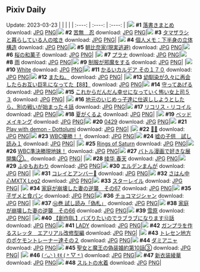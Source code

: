 ## Pixiv Daily
Update: 2023-03-23
|      |      |      |
| :----: | :----: | :----: |
|![](https://pixiv.microyu.workers.dev/c/240x480/img-master/img/2023/03/21/00/29/47/106405022_p0_master1200.jpg) **#1** [落書きまとめ](https://www.pixiv.net/artworks/106405022) download: [JPG](https://pixiv.microyu.workers.dev/img-original/img/2023/03/21/00/29/47/106405022_p0.jpg) [PNG](https://pixiv.microyu.workers.dev/img-original/img/2023/03/21/00/29/47/106405022_p0.png)|![](https://pixiv.microyu.workers.dev/c/240x480/img-master/img/2023/03/21/00/00/36/106403597_p0_master1200.jpg) **#2** [苦無　忍](https://www.pixiv.net/artworks/106403597) download: [JPG](https://pixiv.microyu.workers.dev/img-original/img/2023/03/21/00/00/36/106403597_p0.jpg) [PNG](https://pixiv.microyu.workers.dev/img-original/img/2023/03/21/00/00/36/106403597_p0.png)|![](https://pixiv.microyu.workers.dev/c/240x480/img-master/img/2023/03/22/08/01/39/106444224_p0_master1200.jpg) **#3** [タマザラシと暮らしている人の呟き](https://www.pixiv.net/artworks/106444224) download: [JPG](https://pixiv.microyu.workers.dev/img-original/img/2023/03/22/08/01/39/106444224_p0.jpg) [PNG](https://pixiv.microyu.workers.dev/img-original/img/2023/03/22/08/01/39/106444224_p0.png)|
|![](https://pixiv.microyu.workers.dev/c/240x480/img-master/img/2023/03/21/08/04/14/106412018_p0_master1200.jpg) **#4** [個人メモ：下半身の立体構造](https://www.pixiv.net/artworks/106412018) download: [JPG](https://pixiv.microyu.workers.dev/img-original/img/2023/03/21/08/04/14/106412018_p0.jpg) [PNG](https://pixiv.microyu.workers.dev/img-original/img/2023/03/21/08/04/14/106412018_p0.png)|![](https://pixiv.microyu.workers.dev/c/240x480/img-master/img/2023/03/22/19/47/05/106456564_p0_master1200.jpg) **#5** [朝比奈家(現実逃避)](https://www.pixiv.net/artworks/106456564) download: [JPG](https://pixiv.microyu.workers.dev/img-original/img/2023/03/22/19/47/05/106456564_p0.jpg) [PNG](https://pixiv.microyu.workers.dev/img-original/img/2023/03/22/19/47/05/106456564_p0.png)|![](https://pixiv.microyu.workers.dev/c/240x480/img-master/img/2023/03/21/20/30/05/106428185_p0_master1200.jpg) **#6** [桜の和菓子](https://www.pixiv.net/artworks/106428185) download: [JPG](https://pixiv.microyu.workers.dev/img-original/img/2023/03/21/20/30/05/106428185_p0.jpg) [PNG](https://pixiv.microyu.workers.dev/img-original/img/2023/03/21/20/30/05/106428185_p0.png)|
|![](https://pixiv.microyu.workers.dev/c/240x480/img-master/img/2023/03/21/00/00/03/106403496_p0_master1200.jpg) **#7** [プラナ](https://www.pixiv.net/artworks/106403496) download: [JPG](https://pixiv.microyu.workers.dev/img-original/img/2023/03/21/00/00/03/106403496_p0.jpg) [PNG](https://pixiv.microyu.workers.dev/img-original/img/2023/03/21/00/00/03/106403496_p0.png)|![](https://pixiv.microyu.workers.dev/c/240x480/img-master/img/2023/03/21/00/00/13/106403528_p0_master1200.jpg) **#8** [雨](https://www.pixiv.net/artworks/106403528) download: [JPG](https://pixiv.microyu.workers.dev/img-original/img/2023/03/21/00/00/13/106403528_p0.jpg) [PNG](https://pixiv.microyu.workers.dev/img-original/img/2023/03/21/00/00/13/106403528_p0.png)|![](https://pixiv.microyu.workers.dev/c/240x480/img-master/img/2023/03/22/06/01/57/106442871_p0_master1200.jpg) **#9** [制服が邪魔をする](https://www.pixiv.net/artworks/106442871) download: [JPG](https://pixiv.microyu.workers.dev/img-original/img/2023/03/22/06/01/57/106442871_p0.jpg) [PNG](https://pixiv.microyu.workers.dev/img-original/img/2023/03/22/06/01/57/106442871_p0.png)|
|![](https://pixiv.microyu.workers.dev/c/240x480/img-master/img/2023/03/22/00/03/09/106436498_p0_master1200.jpg) **#10** [White](https://www.pixiv.net/artworks/106436498) download: [JPG](https://pixiv.microyu.workers.dev/img-original/img/2023/03/22/00/03/09/106436498_p0.jpg) [PNG](https://pixiv.microyu.workers.dev/img-original/img/2023/03/22/00/03/09/106436498_p0.png)|![](https://pixiv.microyu.workers.dev/c/240x480/img-master/img/2023/03/22/00/01/13/106436302_p0_master1200.jpg) **#11** [かるいカルデア その１７０](https://www.pixiv.net/artworks/106436302) download: [JPG](https://pixiv.microyu.workers.dev/img-original/img/2023/03/22/00/01/13/106436302_p0.jpg) [PNG](https://pixiv.microyu.workers.dev/img-original/img/2023/03/22/00/01/13/106436302_p0.png)|![](https://pixiv.microyu.workers.dev/c/240x480/img-master/img/2023/03/21/00/00/54/106403641_p0_master1200.jpg) **#12** [またね。](https://www.pixiv.net/artworks/106403641) download: [JPG](https://pixiv.microyu.workers.dev/img-original/img/2023/03/21/00/00/54/106403641_p0.jpg) [PNG](https://pixiv.microyu.workers.dev/img-original/img/2023/03/21/00/00/54/106403641_p0.png)|
|![](https://pixiv.microyu.workers.dev/c/240x480/img-master/img/2023/03/21/00/05/07/106404030_p0_master1200.jpg) **#13** [幼馴染が久々に再会したらお互い巨乳になってた【88】](https://www.pixiv.net/artworks/106404030) download: [JPG](https://pixiv.microyu.workers.dev/img-original/img/2023/03/21/00/05/07/106404030_p0.jpg) [PNG](https://pixiv.microyu.workers.dev/img-original/img/2023/03/21/00/05/07/106404030_p0.png)|![](https://pixiv.microyu.workers.dev/c/240x480/img-master/img/2023/03/21/00/00/48/106403631_p0_master1200.jpg) **#14** [守ってあげる](https://www.pixiv.net/artworks/106403631) download: [JPG](https://pixiv.microyu.workers.dev/img-original/img/2023/03/21/00/00/48/106403631_p0.jpg) [PNG](https://pixiv.microyu.workers.dev/img-original/img/2023/03/21/00/00/48/106403631_p0.png)|![](https://pixiv.microyu.workers.dev/c/240x480/img-master/img/2023/03/21/17/07/09/106422215_p0_master1200.jpg) **#15** [これからだんだん幸せになっていく怖い女上司５３](https://www.pixiv.net/artworks/106422215) download: [JPG](https://pixiv.microyu.workers.dev/img-original/img/2023/03/21/17/07/09/106422215_p0.jpg) [PNG](https://pixiv.microyu.workers.dev/img-original/img/2023/03/21/17/07/09/106422215_p0.png)|
|![](https://pixiv.microyu.workers.dev/c/240x480/img-master/img/2023/03/21/11/04/32/106414623_p0_master1200.jpg) **#16** [地元のいじめっ子達に仕返ししようとしたら、別の戦いが始まった４話](https://www.pixiv.net/artworks/106414623) download: [JPG](https://pixiv.microyu.workers.dev/img-original/img/2023/03/21/11/04/32/106414623_p0.jpg) [PNG](https://pixiv.microyu.workers.dev/img-original/img/2023/03/21/11/04/32/106414623_p0.png)|![](https://pixiv.microyu.workers.dev/c/240x480/img-master/img/2023/03/21/00/49/21/106405662_p0_master1200.jpg) **#17** [リコリス・リコイル](https://www.pixiv.net/artworks/106405662) download: [JPG](https://pixiv.microyu.workers.dev/img-original/img/2023/03/21/00/49/21/106405662_p0.jpg) [PNG](https://pixiv.microyu.workers.dev/img-original/img/2023/03/21/00/49/21/106405662_p0.png)|![](https://pixiv.microyu.workers.dev/c/240x480/img-master/img/2023/03/22/01/38/04/106439544_p0_master1200.jpg) **#18** [夏がくるよ](https://www.pixiv.net/artworks/106439544) download: [JPG](https://pixiv.microyu.workers.dev/img-original/img/2023/03/22/01/38/04/106439544_p0.jpg) [PNG](https://pixiv.microyu.workers.dev/img-original/img/2023/03/22/01/38/04/106439544_p0.png)|
|![](https://pixiv.microyu.workers.dev/c/240x480/img-master/img/2023/03/21/18/00/05/106423536_p0_master1200.jpg) **#19** [ベッドメイキング](https://www.pixiv.net/artworks/106423536) download: [JPG](https://pixiv.microyu.workers.dev/img-original/img/2023/03/21/18/00/05/106423536_p0.jpg) [PNG](https://pixiv.microyu.workers.dev/img-original/img/2023/03/21/18/00/05/106423536_p0.png)|![](https://pixiv.microyu.workers.dev/c/240x480/img-master/img/2023/03/22/16/31/04/106451943_p0_master1200.jpg) **#20** [0429](https://www.pixiv.net/artworks/106451943) download: [JPG](https://pixiv.microyu.workers.dev/img-original/img/2023/03/22/16/31/04/106451943_p0.jpg) [PNG](https://pixiv.microyu.workers.dev/img-original/img/2023/03/22/16/31/04/106451943_p0.png)|![](https://pixiv.microyu.workers.dev/c/240x480/img-master/img/2023/03/22/01/27/10/106439299_p0_master1200.jpg) **#21** [Play with demon - Dottolumi](https://www.pixiv.net/artworks/106439299) download: [JPG](https://pixiv.microyu.workers.dev/img-original/img/2023/03/22/01/27/10/106439299_p0.jpg) [PNG](https://pixiv.microyu.workers.dev/img-original/img/2023/03/22/01/27/10/106439299_p0.png)|
|![](https://pixiv.microyu.workers.dev/c/240x480/img-master/img/2023/03/21/00/00/01/106403493_p0_master1200.jpg) **#22** [🍭🍭](https://www.pixiv.net/artworks/106403493) download: [JPG](https://pixiv.microyu.workers.dev/img-original/img/2023/03/21/00/00/01/106403493_p0.jpg) [PNG](https://pixiv.microyu.workers.dev/img-original/img/2023/03/21/00/00/01/106403493_p0.png)|![](https://pixiv.microyu.workers.dev/c/240x480/img-master/img/2023/03/22/16/10/44/106451594_p0_master1200.jpg) **#23** [WBC優勝！！](https://www.pixiv.net/artworks/106451594) download: [JPG](https://pixiv.microyu.workers.dev/img-original/img/2023/03/22/16/10/44/106451594_p0.jpg) [PNG](https://pixiv.microyu.workers.dev/img-original/img/2023/03/22/16/10/44/106451594_p0.png)|![](https://pixiv.microyu.workers.dev/c/240x480/img-master/img/2023/03/22/12/33/10/106448015_p0_master1200.jpg) **#24** [嘘の子供　試し読み１](https://www.pixiv.net/artworks/106448015) download: [JPG](https://pixiv.microyu.workers.dev/img-original/img/2023/03/22/12/33/10/106448015_p0.jpg) [PNG](https://pixiv.microyu.workers.dev/img-original/img/2023/03/22/12/33/10/106448015_p0.png)|
|![](https://pixiv.microyu.workers.dev/c/240x480/img-master/img/2023/03/21/01/41/45/106407062_p0_master1200.jpg) **#25** [Rings of Saturn](https://www.pixiv.net/artworks/106407062) download: [JPG](https://pixiv.microyu.workers.dev/img-original/img/2023/03/21/01/41/45/106407062_p0.jpg) [PNG](https://pixiv.microyu.workers.dev/img-original/img/2023/03/21/01/41/45/106407062_p0.png)|![](https://pixiv.microyu.workers.dev/c/240x480/img-master/img/2023/03/21/18/03/14/106423710_p0_master1200.jpg) **#26** [WBC準決勝現地妹！](https://www.pixiv.net/artworks/106423710) download: [JPG](https://pixiv.microyu.workers.dev/img-original/img/2023/03/21/18/03/14/106423710_p0.jpg) [PNG](https://pixiv.microyu.workers.dev/img-original/img/2023/03/21/18/03/14/106423710_p0.png)|![](https://pixiv.microyu.workers.dev/c/240x480/img-master/img/2023/03/22/21/41/12/106460255_p0_master1200.jpg) **#27** [バトル漫画で好きな展開集②。](https://www.pixiv.net/artworks/106460255) download: [JPG](https://pixiv.microyu.workers.dev/img-original/img/2023/03/22/21/41/12/106460255_p0.jpg) [PNG](https://pixiv.microyu.workers.dev/img-original/img/2023/03/22/21/41/12/106460255_p0.png)|
|![](https://pixiv.microyu.workers.dev/c/240x480/img-master/img/2023/03/21/20/08/09/106427512_p0_master1200.jpg) **#28** [绫华 春天](https://www.pixiv.net/artworks/106427512) download: [JPG](https://pixiv.microyu.workers.dev/img-original/img/2023/03/21/20/08/09/106427512_p0.jpg) [PNG](https://pixiv.microyu.workers.dev/img-original/img/2023/03/21/20/08/09/106427512_p0.png)|![](https://pixiv.microyu.workers.dev/c/240x480/img-master/img/2023/03/21/00/15/36/106404486_p0_master1200.jpg) **#29** [ふゆもおわり](https://www.pixiv.net/artworks/106404486) download: [JPG](https://pixiv.microyu.workers.dev/img-original/img/2023/03/21/00/15/36/106404486_p0.jpg) [PNG](https://pixiv.microyu.workers.dev/img-original/img/2023/03/21/00/15/36/106404486_p0.png)|![](https://pixiv.microyu.workers.dev/c/240x480/img-master/img/2023/03/21/00/46/22/106405571_p0_master1200.jpg) **#30** [エルデンまんが](https://www.pixiv.net/artworks/106405571) download: [JPG](https://pixiv.microyu.workers.dev/img-original/img/2023/03/21/00/46/22/106405571_p0.jpg) [PNG](https://pixiv.microyu.workers.dev/img-original/img/2023/03/21/00/46/22/106405571_p0.png)|
|![](https://pixiv.microyu.workers.dev/c/240x480/img-master/img/2023/03/21/12/34/03/106416380_p0_master1200.jpg) **#31** [コレイとアンバー🌼](https://www.pixiv.net/artworks/106416380) download: [JPG](https://pixiv.microyu.workers.dev/img-original/img/2023/03/21/12/34/03/106416380_p0.jpg) [PNG](https://pixiv.microyu.workers.dev/img-original/img/2023/03/21/12/34/03/106416380_p0.png)|![](https://pixiv.microyu.workers.dev/c/240x480/img-master/img/2023/03/21/21/36/37/106430719_p0_master1200.jpg) **#32** [さはん中心MXTX Log2](https://www.pixiv.net/artworks/106430719) download: [JPG](https://pixiv.microyu.workers.dev/img-original/img/2023/03/21/21/36/37/106430719_p0.jpg) [PNG](https://pixiv.microyu.workers.dev/img-original/img/2023/03/21/21/36/37/106430719_p0.png)|![](https://pixiv.microyu.workers.dev/c/240x480/img-master/img/2023/03/22/07/56/01/106444127_p0_master1200.jpg) **#33** [スターレイル](https://www.pixiv.net/artworks/106444127) download: [JPG](https://pixiv.microyu.workers.dev/img-original/img/2023/03/22/07/56/01/106444127_p0.jpg) [PNG](https://pixiv.microyu.workers.dev/img-original/img/2023/03/22/07/56/01/106444127_p0.png)|
|![](https://pixiv.microyu.workers.dev/c/240x480/img-master/img/2023/03/22/12/53/18/106448338_p0_master1200.jpg) **#34** [家庭が崩壊した妻の逆襲　その67](https://www.pixiv.net/artworks/106448338) download: [JPG](https://pixiv.microyu.workers.dev/img-original/img/2023/03/22/12/53/18/106448338_p0.jpg) [PNG](https://pixiv.microyu.workers.dev/img-original/img/2023/03/22/12/53/18/106448338_p0.png)|![](https://pixiv.microyu.workers.dev/c/240x480/img-master/img/2023/03/21/00/14/13/106404422_p0_master1200.jpg) **#35** [子ザメと食パン](https://www.pixiv.net/artworks/106404422) download: [JPG](https://pixiv.microyu.workers.dev/img-original/img/2023/03/21/00/14/13/106404422_p0.jpg) [PNG](https://pixiv.microyu.workers.dev/img-original/img/2023/03/21/00/14/13/106404422_p0.png)|![](https://pixiv.microyu.workers.dev/c/240x480/img-master/img/2023/03/21/00/22/24/106404734_p0_master1200.jpg) **#36** [チョコマジシャン](https://www.pixiv.net/artworks/106404734) download: [JPG](https://pixiv.microyu.workers.dev/img-original/img/2023/03/21/00/22/24/106404734_p0.jpg) [PNG](https://pixiv.microyu.workers.dev/img-original/img/2023/03/21/00/22/24/106404734_p0.png)|
|![](https://pixiv.microyu.workers.dev/c/240x480/img-master/img/2023/03/21/10/49/45/106414344_p0_master1200.jpg) **#37** [⑭巻 試し読み「偽札」](https://www.pixiv.net/artworks/106414344) download: [JPG](https://pixiv.microyu.workers.dev/img-original/img/2023/03/21/10/49/45/106414344_p0.jpg) [PNG](https://pixiv.microyu.workers.dev/img-original/img/2023/03/21/10/49/45/106414344_p0.png)|![](https://pixiv.microyu.workers.dev/c/240x480/img-master/img/2023/03/21/11/43/23/106415351_p0_master1200.jpg) **#38** [家庭が崩壊した妻の逆襲　その66](https://www.pixiv.net/artworks/106415351) download: [JPG](https://pixiv.microyu.workers.dev/img-original/img/2023/03/21/11/43/23/106415351_p0.jpg) [PNG](https://pixiv.microyu.workers.dev/img-original/img/2023/03/21/11/43/23/106415351_p0.png)|![](https://pixiv.microyu.workers.dev/c/240x480/img-master/img/2023/03/22/11/12/37/106446680_p0_master1200.jpg) **#39** [雪原](https://www.pixiv.net/artworks/106446680) download: [JPG](https://pixiv.microyu.workers.dev/img-original/img/2023/03/22/11/12/37/106446680_p0.jpg) [PNG](https://pixiv.microyu.workers.dev/img-original/img/2023/03/22/11/12/37/106446680_p0.png)|
|![](https://pixiv.microyu.workers.dev/c/240x480/img-master/img/2023/03/22/20/00/35/106456959_p0_master1200.jpg) **#40** [【創作BL】バズりたいのでラブラブになります⑫話](https://www.pixiv.net/artworks/106456959) download: [JPG](https://pixiv.microyu.workers.dev/img-original/img/2023/03/22/20/00/35/106456959_p0.jpg) [PNG](https://pixiv.microyu.workers.dev/img-original/img/2023/03/22/20/00/35/106456959_p0.png)|![](https://pixiv.microyu.workers.dev/c/240x480/img-master/img/2023/03/22/00/01/18/106436310_p0_master1200.jpg) **#41** [LADY](https://www.pixiv.net/artworks/106436310) download: [JPG](https://pixiv.microyu.workers.dev/img-original/img/2023/03/22/00/01/18/106436310_p0.jpg) [PNG](https://pixiv.microyu.workers.dev/img-original/img/2023/03/22/00/01/18/106436310_p0.png)|![](https://pixiv.microyu.workers.dev/c/240x480/img-master/img/2023/03/21/00/00/31/106403586_p0_master1200.jpg) **#42** [ガンプラを作るスレッタ　エアリアル改修型編](https://www.pixiv.net/artworks/106403586) download: [JPG](https://pixiv.microyu.workers.dev/img-original/img/2023/03/21/00/00/31/106403586_p0.jpg) [PNG](https://pixiv.microyu.workers.dev/img-original/img/2023/03/21/00/00/31/106403586_p0.png)|
|![](https://pixiv.microyu.workers.dev/c/240x480/img-master/img/2023/03/21/19/03/54/106425591_p0_master1200.jpg) **#43** [トレセン地方のポケモントレーナー達その２](https://www.pixiv.net/artworks/106425591) download: [JPG](https://pixiv.microyu.workers.dev/img-original/img/2023/03/21/19/03/54/106425591_p0.jpg) [PNG](https://pixiv.microyu.workers.dev/img-original/img/2023/03/21/19/03/54/106425591_p0.png)|![](https://pixiv.microyu.workers.dev/c/240x480/img-master/img/2023/03/21/15/53/56/106420522_p0_master1200.jpg) **#44** [ダミアニャ](https://www.pixiv.net/artworks/106420522) download: [JPG](https://pixiv.microyu.workers.dev/img-original/img/2023/03/21/15/53/56/106420522_p0.jpg) [PNG](https://pixiv.microyu.workers.dev/img-original/img/2023/03/21/15/53/56/106420522_p0.png)|![](https://pixiv.microyu.workers.dev/c/240x480/img-master/img/2023/03/22/18/56/01/106455169_p0_master1200.jpg) **#45** [聖女と魔王の偽装婚約第10話③](https://www.pixiv.net/artworks/106455169) download: [JPG](https://pixiv.microyu.workers.dev/img-original/img/2023/03/22/18/56/01/106455169_p0.jpg) [PNG](https://pixiv.microyu.workers.dev/img-original/img/2023/03/22/18/56/01/106455169_p0.png)|
|![](https://pixiv.microyu.workers.dev/c/240x480/img-master/img/2023/03/21/21/53/32/106431337_p0_master1200.jpg) **#46** [(   ◜ᴗ◝ )  ꉂꉂ ( ˃ ▽ ˂   )](https://www.pixiv.net/artworks/106431337) download: [JPG](https://pixiv.microyu.workers.dev/img-original/img/2023/03/21/21/53/32/106431337_p0.jpg) [PNG](https://pixiv.microyu.workers.dev/img-original/img/2023/03/21/21/53/32/106431337_p0.png)|![](https://pixiv.microyu.workers.dev/c/240x480/img-master/img/2023/03/22/20/28/15/106457812_p0_master1200.jpg) **#47** [新衣装綾華](https://www.pixiv.net/artworks/106457812) download: [JPG](https://pixiv.microyu.workers.dev/img-original/img/2023/03/22/20/28/15/106457812_p0.jpg) [PNG](https://pixiv.microyu.workers.dev/img-original/img/2023/03/22/20/28/15/106457812_p0.png)|![](https://pixiv.microyu.workers.dev/c/240x480/img-master/img/2023/03/21/01/00/14/106405984_p0_master1200.jpg) **#48** [スルトの水着](https://www.pixiv.net/artworks/106405984) download: [JPG](https://pixiv.microyu.workers.dev/img-original/img/2023/03/21/01/00/14/106405984_p0.jpg) [PNG](https://pixiv.microyu.workers.dev/img-original/img/2023/03/21/01/00/14/106405984_p0.png)|
